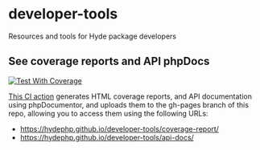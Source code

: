 # developer-tools
Resources and tools for Hyde package developers

## See coverage reports and API phpDocs

[![Test With Coverage](https://github.com/hydephp/hyde/actions/workflows/test-coverage.yml/badge.svg)](https://github.com/hydephp/hyde/actions/workflows/test-coverage.yml) 

[This CI action](https://github.com/hydephp/hyde/actions/workflows/test-coverage.yml) generates HTML coverage reports, and API documentation using phpDocumentor, and uploads them to the gh-pages branch of this repo, allowing you to access them using the following URLs:

- https://hydephp.github.io/developer-tools/coverage-report/
- https://hydephp.github.io/developer-tools/api-docs/
